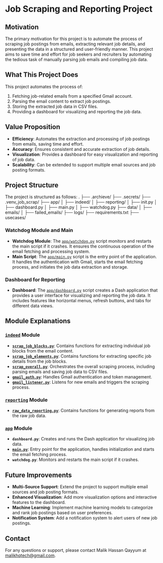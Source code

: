 # Job Scraping and Reporting Project

## Motivation
The primary motivation for this project is to automate the process of scraping job postings from emails, extracting relevant job details, and presenting the data in a structured and user-friendly manner. This project aims to save time and effort for job seekers and recruiters by automating the tedious task of manually parsing job emails and compiling job data.

## What This Project Does
This project automates the process of:
1. Fetching job-related emails from a specified Gmail account.
2. Parsing the email content to extract job postings.
3. Storing the extracted job data in CSV files.
4. Providing a dashboard for visualizing and reporting the job data.

## Value Proposition
- **Efficiency**: Automates the extraction and processing of job postings from emails, saving time and effort.
- **Accuracy**: Ensures consistent and accurate extraction of job details.
- **Visualization**: Provides a dashboard for easy visualization and reporting of job data.
- **Scalability**: Can be extended to support multiple email sources and job posting formats.

## Project Structure
The project is structured as follows:
. ├── .archieve/ ├── .secrets/ ├── .venv_job_scrap/ ├── app/ │ ├── indeed/ │ ├── reporting/ │ ├── init.py │ ├── dashboard.py │ ├── main.py │ ├── watchdog.py ├── data/ │ ├── emails/ │ ├── failed_emails/ ├── logs/ ├── requirements.txt ├── usecases/


### Watchdog Module and Main
- **Watchdog Module**: The [`app/watchdog.py`](app/watchdog.py) script monitors and restarts the main script if it crashes. It ensures the continuous operation of the email fetching and processing system.
- **Main Script**: The [`app/main.py`](app/main.py) script is the entry point of the application. It handles the authentication with Gmail, starts the email fetching process, and initiates the job data extraction and storage.

### Dashboard for Reporting
- **Dashboard**: The [`app/dashboard.py`](app/dashboard.py) script creates a Dash application that provides a user interface for visualizing and reporting the job data. It includes features like horizontal menus, refresh buttons, and tabs for different data views.

## Module Explanations
### [`indeed`](app/indeed/__init__.py) Module
- **[`scrap_job_blocks.py`](app/indeed/scrap_job_blocks.py)**: Contains functions for extracting individual job blocks from the email content.
- **[`scrap_job_elements.py`](app/indeed/scrap_job_elements.py)**: Contains functions for extracting specific job details from the job blocks.
- **[`scrap_overall.py`](app/indeed/scrap_overall.py)**: Orchestrates the overall scraping process, including parsing emails and saving job data to CSV files.
- **[`gmail_auth.py`](app/indeed/gmail_auth.py)**: Handles Gmail authentication and token management.
- **[`gmail_listener.py`](app/indeed/gmail_listener.py)**: Listens for new emails and triggers the scraping process.

### [`reporting`](app/dashboard.py) Module
- **[`raw_data_reporting.py`](app/reporting/raw_data_reporting.py)**: Contains functions for generating reports from the raw job data.

### [`app`](app) Module
- **`dashboard.py`**: Creates and runs the Dash application for visualizing job data.
- **[`main.py`](app/dashboard.py)**: Entry point for the application, handles initialization and starts the email fetching process.
- **`watchdog.py`**: Monitors and restarts the main script if it crashes.

## Future Improvements
- **Multi-Source Support**: Extend the project to support multiple email sources and job posting formats.
- **Enhanced Visualization**: Add more visualization options and interactive features to the dashboard.
- **Machine Learning**: Implement machine learning models to categorize and rank job postings based on user preferences.
- **Notification System**: Add a notification system to alert users of new job postings.

## Contact
For any questions or support, please contact Malik Hassan Qayyum at malikhqtech@gmail.com.